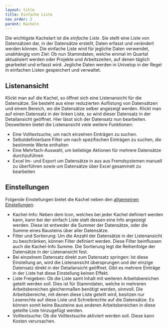 ```yaml
---
layout: title
title: Einfache Liste
nav_order: 2
parent: Kacheln
---
```


Die wichtigste Kachelart ist die _einfache Liste_. Sie stellt eine Liste von Datensätzen dar, in der Datensätze erstellt, Daten erfasst und verändert werden können. Die einfache Liste wird für jegliche Daten verwendet, unabhängig vom Ziel: Ob nun Stammdaten, welche einmal im Quartal aktualisiert werden oder Projekte und Arbeitszeiten, auf denen täglich gearbeitet und erfasst wird. Jegliche Daten werden in Univelop in der Regel in einfachen Listen gespeichert und verwaltet.

## Listenansicht

Klickt man auf die Kachel, so öffnet sich eine Listenansicht für die Datensätze. Sie besteht aus einer reduzierten Auflistung von Datensätzen und einem Bereich, wo die Datensätze selber angezeigt werden.
Klickt man auf einen Datensatz in der linken Liste, so wird dieser Datensatz in der Detailansicht geöffnet. Hier lässt sich der Datensatz nun bearbeiten.
Desweiteren bietet die Listenansicht viele weitere Funktionen:

-   Eine Volltextsuche, um nach einzelnen Einträgen zu suchen.
-   Selbstdefinierbare Filter um nach spezifischen Einträgen zu suchen, die bestimmte Werte enthalten
-   Eine Mehrfach-Auswahl, um beliebige Aktionen für mehrere Datensätze durchzuführen
-   Excel Im- und Export um Datensätze in aus aus Fremdsystemen manuell zu überführen sowie um Datensätze über Excel gesammelt zu bearbeiten

## Einstellungen

Folgende Einstellungen bietet die Kachel neben den [allgemeinen Einstellungen](/docs/tiles/general-settings):

-   Kachel-Info: Neben dem Icon, welches bei jeder Kachel definiert werden kann, kann bei der einfach Liste statt dessen eine Info angezeigt werden. Diese ist entweder die Summer der Datensätze, oder die Summe eines Bausteins über aller Datensätze.
-   Filter und Sortierung: Um die Anzahl der Datensätze in der Listenansicht zu beschränken, können Filter definiert werden. Diese Filter beinflussen auch die Kachel-Info Summe. Die Sortierung legt die Reihenfolge der Datensätze in der Listenansicht fest.
-   Bei einzelnem Datensatz direkt zum Datensatz springen: Ist diese Einstellung an, wird die Listenansicht übersprungen und der einzige Datensatz direkt in der Detailansicht geöffnet. Gibt es mehrere Einträge in der Liste hat diese Einstellung keinen Effekt.
-   Liste Freigeben: Ob die Liste samt Inhalt mit weiteren Arbeitsbereichen geteilt werden soll. Dies ist für Stammdaten, welche in mehreren Arbeitsbereichen gleichermaßen benötigt werden, sinnvoll. Die Arbeitsbereiche, mit denen diese Liste geteilt wird, besitzen nur Leserechte auf diese Liste und Schreibrechte auf die Datensätze. Es können somit keine Bausteine aus anderen Arbeitsbereichen in diese geteilte Liste hinzugefügt werden.
-   Volltextsuche: Ob die Volltextsuche aktiviert werden soll. Diese kann Kosten verursachen.
